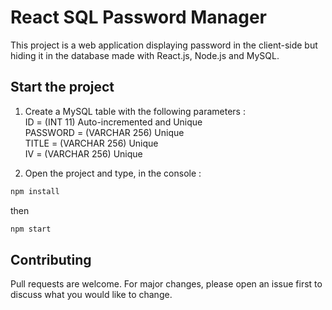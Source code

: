 # React SQL Password Manager

This project is a web application displaying password in the client-side but hiding it in the database made with React.js, Node.js and MySQL.

## Start the project


1. Create a MySQL table with the following parameters :   
  ID = (INT 11) Auto-incremented and Unique  
  PASSWORD = (VARCHAR 256) Unique  
  TITLE = (VARCHAR 256) Unique  
  IV = (VARCHAR 256) Unique  

2. Open the project and type, in the console  :
```bash
npm install
```
then 
```bash
npm start
```

## Contributing
Pull requests are welcome. For major changes, please open an issue first to discuss what you would like to change.
